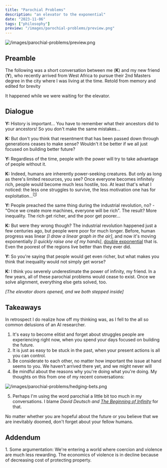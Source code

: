 ```yaml
---
title: "Parochial Problems"
description: "an elevator to the exponential"
date: "2023-11-06"
tags: ["philosophy"]
preview: "/images/parochial-problems/preview.png"
---
```


![/images/parochial-problems/preview.png](/images/parochial-problems/preview.png)
## Preamble

The following was a short conversation between me (**K**) and my new friend (**Y**), who recently arrived from West Africa to pursue their 2nd Masters degree in the city where I was living at the time. Retold from memory and edited for brevity

It happened while we were waiting for the elevator.

## Dialogue

**Y:** History is important... You have to remember what their ancestors did to your ancestors! So you don't make the same mistakes...

**K:** But don't you think that resentment that has been passed down through generations ceases to make sense? Wouldn't it be better if we all just focused on building better future?

**Y:** Regardless of the time, people with the power will try to take advantage of people without it.

**K:** Indeed, humans are inherently power-seeking creatures. But only as long as there's limited resources, you see? Once everyone becomes infinitely rich, people would become much less hostile, too. At least that's what I noticed: the less one struggles to survive, the less motivation one has for exploitation...<sup>[[1](#addendum-1)]</sup>

**Y:** People preached the same thing during the industrial revolution, no? - "Once we create more machines, everyone will be rich". The result? More inequality. The rich get richer, and the poor get poorer...

**K:** But were they wrong though? The industrial revolution happened just a few centuries ago, but people were poor for much longer. Before, human progress was linear _[I draw a linear graph in the air]_, and now it's moving exponentially _[I quickly raise one of my hands]_, [double exponential](https://waitbutwhy.com/2015/01/artificial-intelligence-revolution-1.html) that is. Even the poorest of the regions live better than they ever did.

**Y:** So you're saying that people would get even richer, but what makes you think that inequality would not simply get worse?

**K:** I think you severely underestimate the power of infinity, my friend. In a few years, all of these parochial problems would cease to exist. Once we solve alignment, everything else gets solved, too.

_[The elevator doors opened, and we both stepped inside]_

## Takeaways
In retrospect I do realize how off my thinking was, as I fell to the all so common delusions of an AI researcher.

1. It's easy to become elitist and forget about struggles people are experiencing right now, when you spend your days focused on building the future.
2. It is just as easy to be stuck in the past, when your present actions is all you can control.
3. Be considerate to each other, no matter how important the issue at hand seems to you. We haven’t arrived there yet, and we might never will
4. Be mindful about the reasons why you're doing what you're doing. My thoughts on this from one of my recent conversations:

![/images/parochial-problems/hedging-bets.png](/images/parochial-problems/hedging-bets.png)

5. Perhaps I'm using the word parochial a little bit too much in my conversations. I blame _David Deutsch and [The Beginning of Infinity](https://en.wikipedia.org/wiki/The_Beginning_of_Infinity)_ for that.

No matter whether you are hopeful about the future or you believe that we are inevitably doomed, don't forget about your fellow humans.


## Addendum
<a name="addendum-1">1.</a> Some argumentation: We're entering a world where coercion and violence are much less rewarding.
The economics of violence is in decline because of decreasing cost of protecting property.
